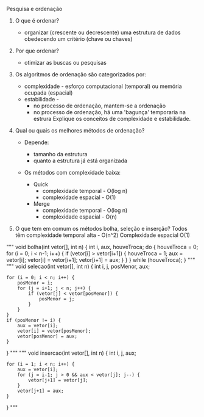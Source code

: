 Pesquisa e ordenação

1) O que é ordenar?
    - organizar (crescente ou decrescente) uma estrutura de dados obedecendo um critério (chave ou chaves)
2) Por que ordenar?
    - otimizar as buscas ou pesquisas
3) Os algoritmos de ordenação são categorizados por:
    - complexidade - esforço computacional (temporal) ou memória ocupada (espacial)
    - estabilidade - 
        - no processo de ordenação, mantem-se a ordenação
        - no processo de ordenação, há uma 'bagunça' temporaria na estrura 
Explique os conceitos de complexidade e estabilidade.

4) Qual ou quais os melhores métodos de ordenação?
    - Depende: 
        - tamanho da estrutura
        - quanto a estrutura já está organizada

    - Os métodos com complexidade baixa:
        - Quick
            - complexidade temporal - O(log n)
            - complexidade espacial - O(1)
        - Merge
            - complexidade temporal - O(log n)
            - complexidade espacial - O(n)

5) O que tem em comum os métodos bolha, seleção e inserção?
    Todos têm complexidade temporal alta - O(n^2)
    Complexidade espacial O(1)

"""
void bolha(int vetor[], int n) {
    int i, aux, houveTroca;
    do {
        houveTroca = 0;
        for (i = 0; i < n-1; i++) {
            if (vetor[i] > vetor[i+1]) {
                houveTroca = 1;
                aux = vetor[i];
                vetor[i] = vetor[i+1];
                vetor[i+1] = aux;
            }
        }
    } while (houveTroca);
}
"""
"""
void selecao(int vetor[], int n) {
    int i, j, posMenor, aux;
    
    for (i = 0; i < n; i++) {
        posMenor = i;
        for (j = i+1; j < n; j++) {
            if (vetor[j] < vetor[posMenor]) {
                posMenor = j;
            }
        }
    }
    if (posMenor != i) {
        aux = vetor[i];
        vetor[i] = vetor[posMenor];
        vetor[posMenor] = aux;
    }
}
"""
"""
void insercao(int vetor[], int n) {
    int i, j, aux;

    for (i = 1; i < n; i++) {
        aux = vetor[i];
        for (j = i-1; j > 0 && aux < vetor[j]; j--) {
            vetor[j+1] = vetor[j];
        }
        vetor[j+1] = aux;
    }
}
"""

